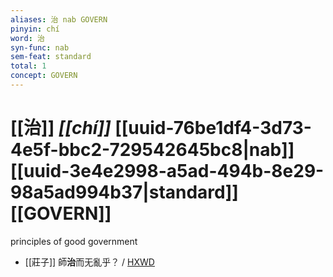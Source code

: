 ```yaml
---
aliases: 治 nab GOVERN
pinyin: chí
word: 治
syn-func: nab
sem-feat: standard
total: 1
concept: GOVERN 
---
```

# [[治]] *[[chí]]*  [[uuid-76be1df4-3d73-4e5f-bbc2-729542645bc8|nab]] [[uuid-3e4e2998-a5ad-494b-8e29-98a5ad994b37|standard]] [[GOVERN]]
principles of good government
 - [[莊子]] 師**治**而无亂乎？
                     / [HXWD](https://hxwd.org/textview.html?location=KR5c0126_tls_017-6a.25)